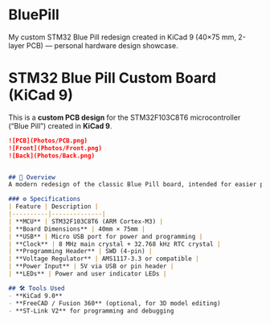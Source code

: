 # BluePill
My custom STM32 Blue Pill redesign created in KiCad 9 (40×75 mm, 2-layer PCB) — personal hardware design showcase.

# STM32 Blue Pill Custom Board (KiCad 9)

This is a **custom PCB design** for the STM32F103C8T6 microcontroller (“Blue Pill”) created in **KiCad 9**.

```markdown
![PCB](Photos/PCB.png)
![Front](Photos/Front.png)
![Back](Photos/Back.png)


## 🧠 Overview
A modern redesign of the classic Blue Pill board, intended for easier prototyping and better reliability.

### ⚙️ Specifications
| Feature | Description |
|----------|--------------|
| **MCU** | STM32F103C8T6 (ARM Cortex-M3) |
| **Board Dimensions** | 40mm × 75mm |
| **USB** | Micro USB port for power and programming |
| **Clock** | 8 MHz main crystal + 32.768 kHz RTC crystal |
| **Programming Header** | SWD (4-pin) |
| **Voltage Regulator** | AMS1117-3.3 or compatible |
| **Power Input** | 5V via USB or pin header |
| **LEDs** | Power and user indicator LEDs |

## 🛠️ Tools Used
- **KiCad 9.0**
- **FreeCAD / Fusion 360** (optional, for 3D model editing)
- **ST-Link V2** for programming and debugging

